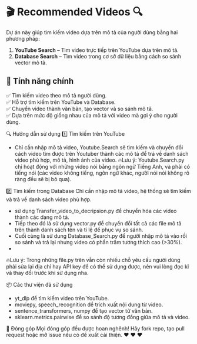 # 🎬 Recommended Videos 🔍  

Dự án này giúp tìm kiếm video dựa trên mô tả của người dùng bằng hai phương pháp:  
1. **YouTube Search** – Tìm video trực tiếp trên YouTube dựa trên mô tả.  
2. **Database Search** – Tìm video trong cơ sở dữ liệu bằng cách so sánh vector mô tả.  

## 🚀 Tính năng chính  
✅ Tìm kiếm video theo mô tả người dùng.  
✅ Hỗ trợ tìm kiếm trên YouTube và Database.  
✅ Chuyển video thành văn bản, tạo vector và so sánh mô tả.  
✅ Dựa trên mức độ giống nhau của mô tả với video mà gợi ý cho người dùng.  

🔍 Hướng dẫn sử dụng
1️⃣ Tìm kiếm trên YouTube
- Chỉ cần nhập mô tả video, Youtube.Search sẽ tìm kiếm và chuyển đổi cách video tìm được trên Youtuber thành các mô tả để trả về danh sách video phù hợp, mô tả, hình ảnh của video.
🔥Lưu ý: Youtube.Search.py chỉ hoạt động với những video nói bằng ngôn ngữ Tiếng Anh, và phải có tiếng nói (các video không tiếng, ngôn ngữ khác, người nói nói không rõ ràng đều sẽ bị bỏ qua).

2️⃣ Tìm kiếm trong Database
Chỉ cần nhập mô tả video, hệ thống sẽ tìm kiếm và trả về danh sách video phù hợp.
- sử dụng Transfer_video_to_decripsion.py để chuyển hóa các video thành các dạng mô tả.
- Tiếp theo đó là sử dụng vector.py để chuyển đổi tất cả các file mô tả trên thành danh sách tên và tỉ lệ để phục vụ so sánh.
- Cuối cùng là sử dung Database_Search.py để người nhập mô tả vào rồi so sánh và trả lại nhưng video có phần trăm tương thích cao (>30%).
- 
🔥Lưu ý: Trong những file.py trên vẫn còn nhiều chỗ yêu cầu người dùng phải sửa lại địa chỉ hay API key để có thể sử dụng được, nên vui lòng đọc kĩ và thay đổi trước khi sử dụng nha.

📦 Các thư viện đã sử dụng
- yt_dlp để tìm kiếm video trên YouTube.
- moviepy, speech_recognition để trích xuất nội dung từ video.
- sentence_transformers, numpy để tạo vector từ văn bản.
- sklearn.metrics.pairwise để so sánh độ tương đồng giữa mô tả và video.

🤝 Đóng góp
Mọi đóng góp đều được hoan nghênh! Hãy fork repo, tạo pull request hoặc mở issue nếu có đề xuất cải thiện.  ❤️ ❤️ ❤️ 
